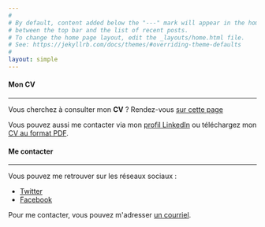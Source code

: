 ```yaml
---
#
# By default, content added below the "---" mark will appear in the home page
# between the top bar and the list of recent posts.
# To change the home page layout, edit the _layouts/home.html file.
# See: https://jekyllrb.com/docs/themes/#overriding-theme-defaults
#
layout: simple
---
```


#### Mon CV
---

Vous cherchez à consulter mon **CV** ?
Rendez-vous [sur cette page](https://www.portet.org/resume) 
 
Vous pouvez aussi me contacter via mon [profil LinkedIn](https://linkedin.portet.org) ou téléchargez mon <a href="https://resume.portet.org" target="_blank">CV au format PDF</a>.

#### Me contacter
---

Vous pouvez me retrouver sur les réseaux sociaux : 
  - [Twitter](https://twitter.portet.org)
  - [Facebook](https://facebook.portet.org)

Pour me contacter, vous pouvez m'adresser <a href="mailto:cyril@portet.org?subject=Contact depuis www.portet.org">un courriel</a>.

